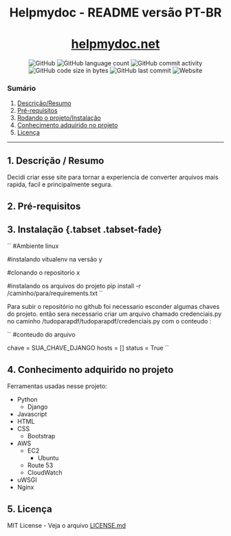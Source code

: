 <h1 align="center">
  Helpmydoc - README versão PT-BR
</h1>
<h1 align="center">
  <a href="http://helpmydoc.net/">helpmydoc.net</a>
</h1>

<p align="center">
  <img alt="GitHub" src="https://img.shields.io/github/license/joaoguilherme1/convert-files?style=for-the-badge">
<img alt="GitHub language count" src="https://img.shields.io/github/languages/count/joaoguilherme1/convert-files?style=for-the-badge">
<img alt="GitHub commit activity" src="https://img.shields.io/github/commit-activity/m/joaoguilherme1/convert-files?color=green&style=for-the-badge">
<img alt="GitHub code size in bytes" src="https://img.shields.io/github/languages/code-size/joaoguilherme1/convert-files?style=for-the-badge">
<img alt="GitHub last commit" src="https://img.shields.io/github/last-commit/joaoguilherme1/convert-files?style=for-the-badge">
<img alt="Website" src="https://img.shields.io/website?style=for-the-badge&url=http%3A%2F%2Fhelpmydoc.net%2F">
</p>

### Sumário

1. [Descrição/Resumo](#descrição)
2. [Pré-requisitos](#pre-requisitos)
3. [Rodando o projeto/Instalação](#instalação)
4. [Conhecimento adquirido no projeto](#conhecimento)
5. [Licença](#licença)

<hr>

## 1. Descrição / Resumo <a name="descrição"></a>

Decidi criar esse site para tornar a experiencia de converter arquivos mais rapida, facil e principalmente segura.

## 2. Pré-requisitos <a name="pre-requisitos"></a>


## 3. Instalação {.tabset .tabset-fade}


``
#Ambiente linux

#instalando vitualenv na versão 
y

#clonando o repositorio
x

#instalando os arquivos do projeto
pip install -r /caminho/para/requirements.txt
``

<p>Para subir o repositório no github foi necessario esconder algumas chaves do projeto. então sera necessario criar um arquivo chamado credenciais.py no caminho /tudoparapdf/tudoparapdf/credenciais.py com o conteudo :</p>

``
#conteudo do arquivo

chave = SUA_CHAVE_DJANGO
hosts = []
status = True
``

## 4. Conhecimento adquirido no projeto <a name="conhecimento"></a>

Ferramentas usadas nesse projeto:

- Python
	- Django
- Javascript
- HTML
- CSS
	- Bootstrap
- AWS
	- EC2
		- Ubuntu
	- Route 53
	- CloudWatch
- uWSGI
- Nginx


## 5. Licença <a name="licença"></a>

MIT License - Veja o arquivo [LICENSE.md](LICENSE.md)
